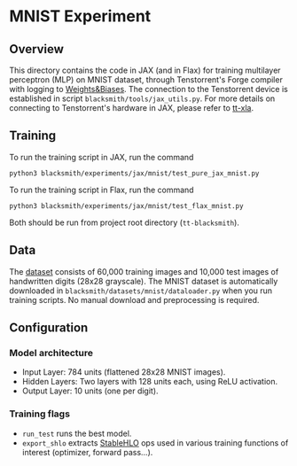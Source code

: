 # MNIST Experiment
## Overview
This directory contains the code in JAX (and in Flax) for training multilayer perceptron (MLP) on MNIST dataset, through Tenstorrent's Forge compiler with logging to [Weights&Biases](https://wandb.ai/site/).
The connection to the Tenstorrent device is established in script ```blacksmith/tools/jax_utils.py```. For more details on connecting to Tenstorrent's hardware in JAX, please refer to [tt-xla](https://github.com/tenstorrent/tt-xla).
## Training
To run the training script in JAX, run the command
```
python3 blacksmith/experiments/jax/mnist/test_pure_jax_mnist.py
```
To run the training script in Flax, run the command
```
python3 blacksmith/experiments/jax/mnist/test_flax_mnist.py
```
Both should be run from project root directory (```tt-blacksmith```).

## Data
The [dataset](https://www.kaggle.com/datasets/hojjatk/mnist-dataset) consists of 60,000 training images and 10,000 test images of handwritten digits (28x28 grayscale).
The MNIST dataset is automatically downloaded in ```blacksmith/datasets/mnist/dataloader.py``` when you run training scripts.
No manual download and preprocessing is required.

## Configuration
### Model architecture
- Input Layer: 784 units (flattened 28x28 MNIST images).
- Hidden Layers: Two layers with 128 units each, using ReLU activation.
- Output Layer: 10 units (one per digit).
### Training flags
- ```run_test``` runs the best model.
- ```export_shlo``` extracts [StableHLO](https://openxla.org/stablehlo) ops used in various training functions of interest (optimizer, forward pass...).
